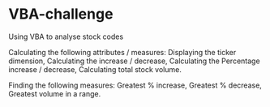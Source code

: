 # VBA-challenge
Using VBA to analyse stock codes

Calculating the following attributes / measures:
    Displaying the ticker dimension,
    Calculating the increase / decrease,
    Calculating the Percentage increase / decrease,
    Calculating total stock volume.

Finding the following measures:
    Greatest % increase,
    Greatest % decrease,
    Greatest volume in a range.
